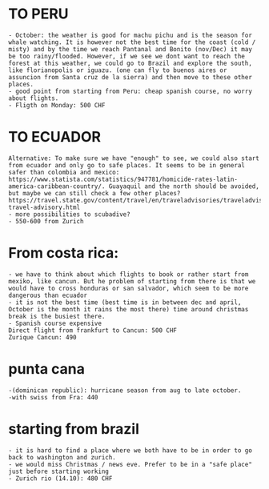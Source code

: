 # TO PERU
    - October: the weather is good for machu pichu and is the season for whale watching. It is however not the best time for the coast (cold / misty) and by the time we reach Pantanal and Bonito (nov/Dec) it may be too rainy/flooded. However, if we see we dont want to reach the forest at this weather, we could go to Brazil and explore the south, like florianopolis or iguazu. (one can fly to buenos aires or assuncion from Santa cruz de la sierra) and then move to these other places.
    - good point from starting from Peru: cheap spanish course, no worry about flights.
    - Fligth on Monday: 500 CHF 

# TO ECUADOR
    Alternative: To make sure we have "enough" to see, we could also start from ecuador and only go to safe places. It seems to be in general safer than colombia and mexico: https://www.statista.com/statistics/947781/homicide-rates-latin-america-caribbean-country/. Guayaquil and the north should be avoided, but maybe we can still check a few other places? https://travel.state.gov/content/travel/en/traveladvisories/traveladvisories/ecuador-travel-advisory.html
    - more possibilities to scubadive?
    - 550-600 from Zurich

# From costa rica:
    - we have to think about which flights to book or rather start from mexiko, like cancun. But he problem of starting from there is that we would have to cross honduras or san salvador, which seem to be more dangerous than ecuador
    - it is not the best time (best time is in between dec and april, October is the month it rains the most there) time around christmas break is the busiest there. 
    - Spanish course expensive
    Direct flight from frankfurt to Cancun: 500 CHF
    Zurique Cancun: 490

# punta cana 
    -(dominican republic): hurricane season from aug to late october.
    -with swiss from Fra: 440

# starting from brazil
    - it is hard to find a place where we both have to be in order to go back to washington and zurich. 
    - we would miss Christmas / news eve. Prefer to be in a "safe place" just before starting working
    - Zurich rio (14.10): 480 CHF